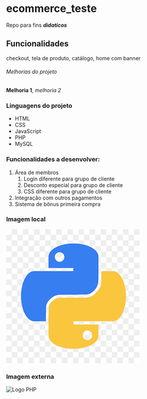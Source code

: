 # ecommerce_teste

Repo para fins **_didaticos_**

## Funcionalidades

checkout, tela de produto, catálogo, home com banner

###### Melhorias do projeto

**Melhoria 1**, *melhoria 2*

### Linguagens do projeto

* HTML
* CSS
* JavaScript
* PHP
* MySQL

### Funcionalidades a desenvolver:

1. Área de membros
    1. Login diferente para grupo de cliente
    2. Desconto especial para grupo de cliente
    3. CSS diferente para grupo de cliente
2. Integração com outros pagamentos
3. Sistema de bônus primeira compra

### Imagem local

![Logo do python](img/Python.png)

### Imagem externa

![Logo PHP](https://www.php.net/images/logos/new-php-logo.svg)